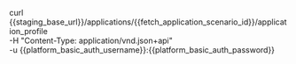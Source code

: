curl {{staging_base_url}}/applications/{{fetch_application_scenario_id}}/application_profile \
    -H "Content-Type: application/vnd.json+api" \
    -u  {{platform_basic_auth_username}}:{{platform_basic_auth_password}}
